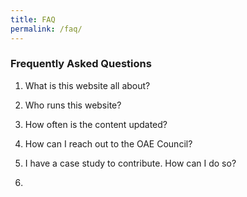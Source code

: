 ```yaml
---
title: FAQ
permalink: /faq/
---
```

### **Frequently Asked Questions**

1. What is this website all about?

2. Who runs this website?

3. How often is the content updated?

4. How can I reach out to the OAE Council?

5. I have a case study to contribute. How can I do so?

6. 